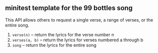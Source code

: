 ## minitest template for the 99 bottles song

This API allows others to request a single verse,
a range of verses, or the entire song.

1. `verse(n)` – return the lyrics for the verse number n
1. `verses(a, b)` – return the lyrics for verses numbered a through b
1. `song` – return the lyrics for the entire song
